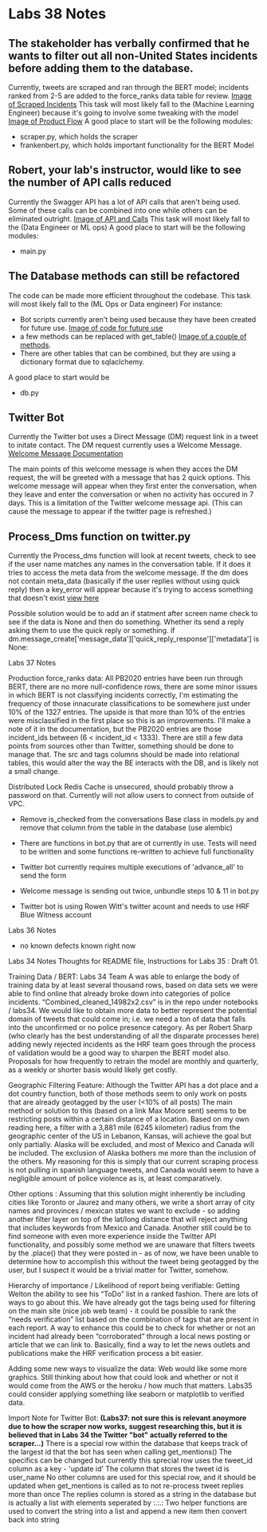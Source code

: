 
# Labs 38 Notes
## The stakeholder has verbally confirmed that he wants to filter out all non-United States incidents before adding them to the database. 
Currently, tweets are scraped and ran through the BERT model; incidents ranked from 2-5 are added to the force_ranks data table for review. 
[Image of Scraped Incidents](https://drive.google.com/file/d/18XAXRBIwAKrYuOG2tVd39OIiaHCcAnok/view?usp=sharing) 
This task will most likely fall to the (Machine Learning Engineer) because it's going to involve some tweaking with the model
[Image of Product Flow](https://raw.githubusercontent.com/BloomTech-Labs/human-rights-first-police-ds-a/main/DS_Flowchart.png) 
A good place to start will be the following modules:
- scraper.py, which holds the scraper
- frankenbert.py, which holds important functionality for the BERT Model

## Robert, your lab's instructor, would like to see the number of API calls reduced
Currently the Swagger API has a lot of API calls that aren't being used. 
Some of these calls can be combined into one while others can be eliminated outright.
[Image of API and Calls](https://drive.google.com/file/d/1nGdWUN5FlxE_Luh14oGodYb5kejdWQ5r/view?usp=sharing)
This task will most likely fall to the (Data Engineer or ML ops)
A good place to start will be the following modules:
- main.py 

## The Database methods can still be refactored
The code can be made more efficient throughout the codebase.
This task will most likely fall to the (ML Ops or Data engineer) 
For instance:
- Bot scripts currently aren't being used because they have been created for future use.
[Image of code for future use](https://drive.google.com/file/d/1LdySLFXbE2QyOP-4DkXD5-CpaT8VuJv0/view?usp=sharing) 
- a few methods can be replaced with get_table()
[Image of a couple of methods](https://drive.google.com/file/d/1RWtHt6j_Yk8w3JMengM54rYl3PuM0R2G/view?usp=sharing). 
- There are other tables that can be combined, but they are using a dictionary format due to sqlaclchemy. 

A good place to start would be
- db.py

## Twitter Bot
Currently the Twitter bot uses a Direct Message (DM) request link in a tweet to initate contact. The DM request currently uses a Welcome Message.
[Welcome Message Documentation](https://developer.twitter.com/en/docs/twitter-api/v1/direct-messages/welcome-messages/guides/setting-default-welcome-message)

The main points of this welcome message is when they acces the DM request, the will be greeted with a message that has 2 quick options. This welcome message will appear when they first enter the conversation, when they leave and enter the conversation or when no activity has occured in 7 days. This is a limitation of the Twitter welcome message api. (This can cause the message to appear if the twitter page is refreshed.)

## Process_Dms function on twitter.py
Currently the Process_dms function will look at recent tweets, check to see if the user name matches any names in the conversation table. If it does it tries to access the meta data from the welcome message.
If the dm does not contain meta_data (basically if the user replies without using quick reply) then a key_error will appear because it's trying to access something that doesn't exist [view here](https://files.slack.com/files-pri/TSZCHB482-F02FN8WPWGJ/process_dm_code.png)

Possible solution would be to add an if statment after screen name check to see if the data is None and then do something. Whether its send a reply asking them to use the quick reply or something.
if dm.message_create['message_data']['quick_reply_response']['metadata'] is None:


Labs 37 Notes

Production force_ranks data:
All PB2020 entries have been run through BERT, there are no more null-confidence rows, there are some minor issues in which BERT is not classifying incidents correctly, I'm estimating the frequency of those innacurate classifications to be somewhere just under 10% of the 1327 entries.  The upside is that more than 10% of the entries were misclassified in the first place so this is an improvements.  I'll make a note of it in the documentation, but the PB2020 entries are those incident_ids between (6 < incident_id < 1333).
There are still a few data points from sources other than Twitter, something should be done to manage that.
The src and tags columns should be made into relational tables, this would alter the way the BE interacts with the DB, and is likely not a small change.

Distributed Lock
Redis Cache is unsecured, should probably throw a password on that.  Currently will not allow users to connect from outside of VPC.

- Remove is_checked from the conversations Base class in models.py and remove that column from the table in the database (use alembic)

- There are functions in bot.py that are ot currently in use. Tests will need to be written and some functions re-written to achieve full functionality

- Twitter bot currently requires multiple executions of 'advance_all' to send the form

- Welcome message is sending out twice, unbundle steps 10 & 11 in bot.py

- Twitter bot is using Rowen Witt's twitter acount and needs to use HRF Blue Witness account

Labs 36 Notes
- no known defects known right now


Labs 34 Notes
Thoughts for README file, Instructions for Labs 35 : Draft 01. 

Training Data / BERT:
Labs 34 Team A was able to enlarge the body of training data by at least several thousand rows, based on data sets we were able to find online that already broke down into categories of police incidents. “Combined_cleaned_14982x2.csv” is in the repo under notebooks / labs34. 
We would like to obtain more data to better represent the potential domain of tweets that could come in; i.e. we need a ton of data that falls into the unconfirmed or no police presence category. 
As per Robert Sharp (who clearly has the best understanding of all the disparate processes here) adding newly rejected incidents as the HRF team goes through the process of validation would be a good way to sharpen the BERT model also. 
Proposals for how frequently to retrain the model are monthly and quarterly, as a weekly or shorter basis would likely get costly. 


Geographic Filtering Feature:
Although the Twitter API has a dot place and a dot country function, both of those methods seem to only work on posts that are already geotagged by the user (<10% of all posts)
The main method or solution to this (based on a link Max Moore sent) seems to be restricting posts within a certain distance of a location. 
Based on my own reading here, a filter with a 3,881 mile (6245 kilometer) radius from the geographic center of the US in Lebanon, Kansas, will achieve the goal but only partially. Alaska will be excluded, and most of Mexico and Canada will be included. 
The exclusion of Alaska bothers me more than the inclusion of the others. My reasoning for this is simply that our current scraping process is not pulling in spanish language tweets, and Canada would seem to have a negligible amount of police violence as is, at least comparatively. 

Other options : 
Assuming that this solution might inherently be including cities like Toronto or Jaurez and many others, we write a short array of city names and provinces / mexican states we want to exclude - so adding another filter layer on top of the lat/long distance that will reject anything that includes keywords from Mexico and Canada. 
	Another still could be to find someone with even more experience inside the Twitter API functionality, and possibly some method we are unaware that filters tweets by the .place() that they were posted in - as of now, we have been unable to determine how to accomplish this without the tweet being geotagged by the user, but I suspect it would be a trivial matter for Twitter, somehow. 

Hierarchy of importance / Likelihood of report being verifiable: 
	Getting Welton the ability to see his “ToDo” list in a ranked fashion. There are lots of ways to go about this. We have already got the tags being used for filtering on the main site (nice job web team) - it could be possible to rank the “needs verification” list based on the combination of tags that are present in each report. A way to enhance this could be to check for whether or not an incident had already been “corroborated” through a local news posting or article that we can link to. Basically, find a way to let the news outlets and publications make the HRF verification process a bit easier. 

Adding some new ways to visualize the data: 
	Web would like some more graphics. Still thinking about how that could look and whether or not it would come from the AWS or the heroku / how much that matters. Labs35 could consider applying something like seaborn or matplotlib to verified data. 

Import Note for Twitter Bot: **(Labs37: not sure this is relevant anoymore due to how the scraper now works, suggest researching this, but it is believed that in Labs 34 the Twitter "bot" actually referred to the scraper...)**
	There is a special row within the database that keeps track of the largest id that the bot has seen
	when calling get_mentions()
	The specifics can be changed but currently this sprecial row uses the tweet_id column as a key - 'update id'
	The column that stores the tweet id is user_name
	No other columns are used for this special row, and it should be updated when get_mentions is called as to
	not re-process tweet replies more than once
	The replies column is stored as a string in the database but is actually a list with elements seperated by :.:.:
	Two helper functions are used to convert the string into a list and append a new item then convert back into string
